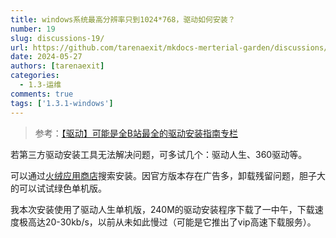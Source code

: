 ```yaml
---
title: windows系统最高分辨率只到1024*768，驱动如何安装？
number: 19
slug: discussions-19/
url: https://github.com/tarenaexit/mkdocs-merterial-garden/discussions/19
date: 2024-05-27
authors: [tarenaexit]
categories: 
  - 1.3-运维
comments: true
tags: ['1.3.1-windows']
---
```


> 参考：[【驱动】可能是全B站最全的驱动安装指南专栏](https://www.bilibili.com/read/cv14946577/)

若第三方驱动安装工具无法解决问题，可多试几个：驱动人生、360驱动等。

可以通过[火绒应用商店](https://www.huorong.cn/app_store.html)搜索安装。因官方版本存在广告多，卸载残留问题，胆子大的可以试试绿色单机版。

我本次安装使用了驱动人生单机版，240M的驱动安装程序下载了一中午，下载速度极高达20-30kb/s，以前从未如此慢过（可能是它推出了vip高速下载服务）。